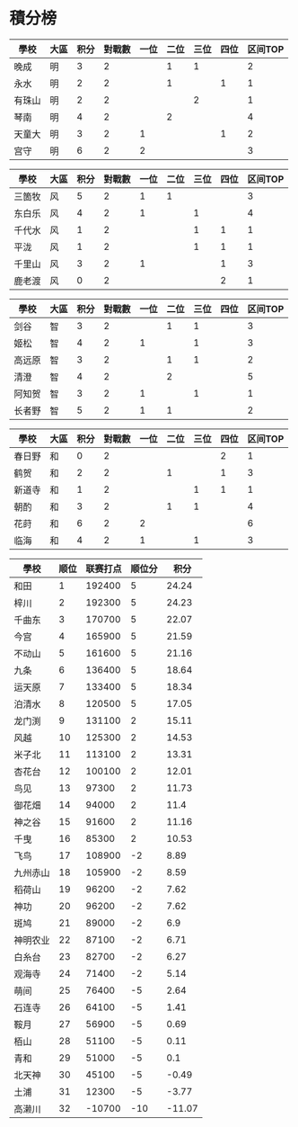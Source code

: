 # 積分榜

| 學校   | 大區 | 积分 | 對戰數 | 一位 | 二位 | 三位 | 四位 | 区间TOP |
| ------ | ---- | ---- | ------ | ---- | ---- | ---- | ---- | ------- |
| 晚成   | 明   | 3    | 2      |      | 1    | 1    |      | 2       |
| 永水   | 明   | 2    | 2      |      |1     |      | 1    | 1       |
| 有珠山 | 明   | 2    | 2      |      |      | 2    |      | 1       |
| 琴南   | 明   | 4    | 2      |      | 2    |      |      | 4       |
| 天童大 | 明   | 3    | 2      | 1     |      |      |  1   | 2       |
| 宫守   | 明   | 6    | 2      | 2    |      |      |      | 3       |

| 學校   | 大區 | 积分 | 對戰數 | 一位 | 二位 | 三位 | 四位 | 区间TOP |
| ------ | ---- | ---- | ------ | ---- | ---- | ---- | ---- | ------- |
| 三箇牧 | 风   | 5    | 2      | 1    |1     |      |      | 3       |
| 东白乐 | 风   | 4    | 2      | 1    |      | 1    |      | 4       |
| 千代水 | 风   | 1    | 2      |      |      | 1    | 1    | 1       |
| 平泷   | 风   | 1    | 2      |      |      |1     | 1    | 1       |
| 千里山 | 风   | 3    | 2      | 1    |      |      | 1    | 3       |
| 鹿老渡 | 风   | 0    | 2      |      |      |      | 2    | 1       |

| 學校   | 大區 | 积分 | 對戰數 | 一位 | 二位 | 三位 | 四位 | 区间TOP |
| ------ | ---- | ---- | ------ | ---- | ---- | ---- | ---- | ------- |
| 剑谷   | 智   | 3    | 2      |      | 1    | 1    |      | 3       |
| 姬松   | 智   | 4    | 2      | 1    |      | 1    |      | 3       |
| 高远原 | 智   | 3    | 2      |      | 1    | 1    |      | 2       |
| 清澄   | 智   | 4    | 2      |      | 2    |      |      | 5       |
| 阿知贺 | 智   | 3    | 2      | 1    |      | 1    |      | 1       |
| 长者野 | 智   | 5    | 2      | 1    | 1    |      |      |2       |

| 學校   | 大區 | 积分 | 對戰數 | 一位 | 二位 | 三位 | 四位 | 区间TOP |
| ------ | ---- | ---- | ------ | ---- | ---- | ---- | ---- | ------- |
| 春日野 | 和   | 0    | 2      |      |      |      | 2   | 1       |
| 鹤贺   | 和   | 2    | 2      |      | 1    |      | 1    | 3       |
| 新道寺 | 和   | 1    | 2      |      |      |1     | 1    | 1       |
| 朝酌   | 和   | 3    | 2      |      | 1    |1     |      | 4       |
| 花莳   | 和   | 6    | 2      | 2    |      |      |      | 6       |
| 临海   | 和   | 4    | 2      | 1    |      | 1    |      | 3       |

| 學校     | 顺位 | 联赛打点 | 顺位分 | 积分   |
| -------- | ---- | -------- | ------ | ------ |
|	和田	|	1	|	192400	|	5	|	24.24	|
|	梓川	|	2	|	192300	|	5	|	24.23	|
|	千曲东	|	3	|	170700	|	5	|	22.07	|
|	今宫	|	4	|	165900	|	5	|	21.59	|
|	不动山	|	5	|	161600	|	5	|	21.16	|
|	九条	|	6	|	136400	|	5	|	18.64	|
|	运天原	|	7	|	133400	|	5	|	18.34	|
|	泊清水	|	8	|	120500	|	5	|	17.05	|
|	龙门渕	|	9	|	131100	|	2	|	15.11	|
|	风越	|	10	|	125300	|	2	|	14.53	|
|	米子北	|	11	|	113100	|	2	|	13.31	|
|	杏花台	|	12	|	100100	|	2	|	12.01	|
|	鸟见	|	13	|	97300	|	2	|	11.73	|
|	御花畑	|	14	|	94000	|	2	|	11.4	|
|	神之谷	|	15	|	91600	|	2	|	11.16	|
|	千曳	|	16	|	85300	|	2	|	10.53	|
|	飞鸟	|	17	|	108900	|	-2	|	8.89	|
|	九州赤山	|	18	|	105900	|	-2	|	8.59	|
|	稻荷山	|	19	|	96200	|	-2	|	7.62	|
|	神功	|	20	|	96200	|	-2	|	7.62	|
|	斑鸠	|	21	|	89000	|	-2	|	6.9	|
|	神明农业	|	22	|	87100	|	-2	|	6.71	|
|	白糸台	|	23	|	82700	|	-2	|	6.27	|
|	观海寺	|	24	|	71400	|	-2	|	5.14	|
|	萌间	|	25	|	76400	|	-5	|	2.64	|
|	石连寺	|	26	|	64100	|	-5	|	1.41	|
|	鞍月	|	27	|	56900	|	-5	|	0.69	|
|	栢山	|	28	|	51100	|	-5	|	0.11	|
|	青和	|	29	|	51000	|	-5	|	0.1	|
|	北天神	|	30	|	45100	|	-5	|	-0.49	|
|	土浦	|	31	|	12300	|	-5	|	-3.77	|
|	高濑川	|	32	|	-10700	|	-10	|	-11.07	|

 
